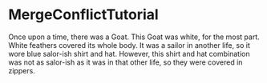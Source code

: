 # MergeConflictTutorial

Once upon a time, there was a Goat.
This Goat was white, for the most part. White feathers covered its whole body.
It was a sailor in another life, so it wore blue salor-ish shirt and hat. 
However, this shirt and hat combination was not as salor-ish as it was in that other life, so they were covered in zippers. 

